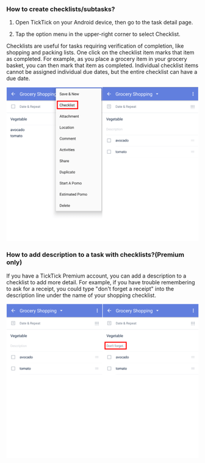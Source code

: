### How to create checklists/subtasks?

1. Open TickTick on your Android device, then go to the task detail page.

2. Tap the option menu in the upper-right corner to select Checklist.

Checklists are useful for tasks requiring verification of completion, like shopping and packing lists. One click on the checklist item marks that item as completed. For example, as you place a grocery item in your grocery basket, you can then mark that item as completed. Individual checklist items cannot be assigned individual due dates, but the entire checklist can have a due date.

![](../../images/ticktick-android-app/task/3.3.2.1.png)

### How to add description to a task with checklists?(Premium only)

If you have a TickTick Premium account, you can add a description to a checklist to add more detail. For example, if you have trouble remembering to ask for a receipt, you could type "don't forget a receipt" into the description line under the name of your shopping checklist.

![](../../images/ticktick-android-app/task/3.3.2.2.png)


